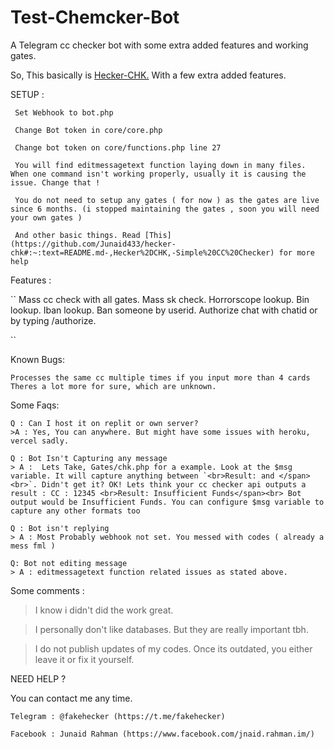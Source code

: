 # Test-Chemcker-Bot
A Telegram cc checker bot with some extra added features and working gates. 

So, This basically is [Hecker-CHK.](https://github.com/Junaid433/hecker-chk) With a few extra added features.

SETUP : 
```
 Set Webhook to bot.php

 Change Bot token in core/core.php 

 Change bot token on core/functions.php line 27

 You will find editmessagetext function laying down in many files. When one command isn't working properly, usually it is causing the issue. Change that !

 You do not need to setup any gates ( for now ) as the gates are live since 6 months. (i stopped maintaining the gates , soon you will need  your own gates )

 And other basic things. Read [This](https://github.com/Junaid433/hecker-chk#:~:text=README.md-,Hecker%2DCHK,-Simple%20CC%20Checker) for more help
 ```
 
 Features : 
 
 ``
 Mass cc check with all gates.
 Mass sk check.
 Horrorscope lookup.
 Bin lookup.
 Iban lookup.
 Ban someone by userid.
 Authorize chat with chatid or by typing /authorize.
 
 ``
 
 Known Bugs: 
 
 ```
 Processes the same cc multiple times if you input more than 4 cards
 Theres a lot more for sure, which are unknown.
 ```
Some Faqs:

```
Q : Can I host it on replit or own server?
>A : Yes, You can anywhere. But might have some issues with heroku, vercel sadly.

Q : Bot Isn't Capturing any message
> A :  Lets Take, Gates/chk.php for a example. Look at the $msg variable. It will capture anything between `<br>Result: and </span><br>`. Didn't get it? OK! Lets think your cc checker api outputs a result : CC : 12345 <br>Result: Insufficient Funds</span><br> Bot output would be Insufficient Funds. You can configure $msg variable to capture any other formats too

Q : Bot isn't replying
> A : Most Probably webhook not set. You messed with codes ( already a mess fml )

Q: Bot not editing message
> A : editmessagetext function related issues as stated above.
```
Some comments :

> I know i didn't did the work great.

> I personally don't like databases. But they are really important tbh.

> I do not publish updates of my codes. Once its outdated, you either leave it or fix it yourself.

NEED HELP ?  

You can contact me any time.

    Telegram : @fakehecker (https://t.me/fakehecker)

    Facebook : Junaid Rahman (https://www.facebook.com/jnaid.rahman.im/)


